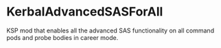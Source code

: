 # KerbalAdvancedSASForAll
KSP mod that enables all the advanced SAS functionality on all command pods and probe bodies in career mode.
